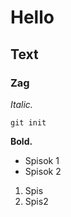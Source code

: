 # **Hello**

## Text
### **Zag**

*Italic.*

    git init

**Bold.**

* Spisok 1
* Spisok 2

1. Spis
2. Spis2
